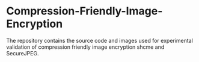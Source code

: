 # Compression-Friendly-Image-Encryption
The repository contains the source code and images used for experimental validation of compression friendly image encryption shcme and SecureJPEG.
